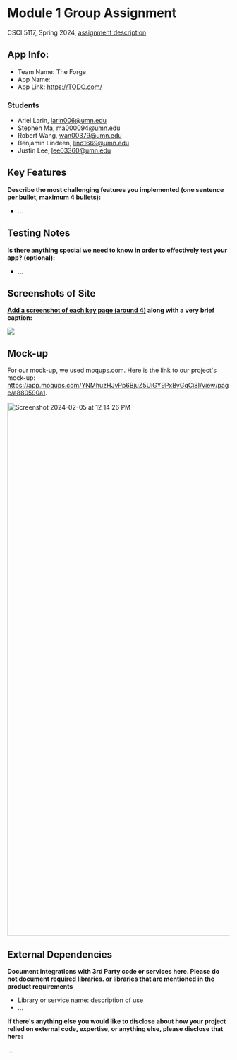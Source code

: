 # Module 1 Group Assignment

CSCI 5117, Spring 2024, [assignment description](https://canvas.umn.edu/courses/413159/pages/project-1)

## App Info:

* Team Name: The Forge
* App Name: 
* App Link: <https://TODO.com/>

### Students

* Ariel Larin, larin006@umn.edu
* Stephen Ma, ma000094@umn.edu
* Robert Wang, wan00379@umn.edu
* Benjamin Lindeen, lind1669@umn.edu
* Justin Lee, lee03360@umn.edu


## Key Features

**Describe the most challenging features you implemented
(one sentence per bullet, maximum 4 bullets):**

* ...

## Testing Notes

**Is there anything special we need to know in order to effectively test your app? (optional):**

* ...


## Screenshots of Site

**[Add a screenshot of each key page (around 4)](https://stackoverflow.com/questions/10189356/how-to-add-screenshot-to-readmes-in-github-repository)
along with a very brief caption:**

![](https://media.giphy.com/media/o0vwzuFwCGAFO/giphy.gif)


## Mock-up 

For our mock-up, we used moqups.com. Here is the link to our project's mock-up: https://app.moqups.com/YNMhuzHJvPp6BjuZ5UiGY9PxBvGqCi8I/view/page/a880590a1.



<img width="1208" alt="Screenshot 2024-02-05 at 12 14 26 PM" src="https://github.com/csci5117s24/project-1-the-forge/assets/96703864/78e60ac7-31e3-41c6-b734-8515e09d562b">

## External Dependencies

**Document integrations with 3rd Party code or services here.
Please do not document required libraries. or libraries that are mentioned in the product requirements**

* Library or service name: description of use
* ...

**If there's anything else you would like to disclose about how your project
relied on external code, expertise, or anything else, please disclose that
here:**

...
